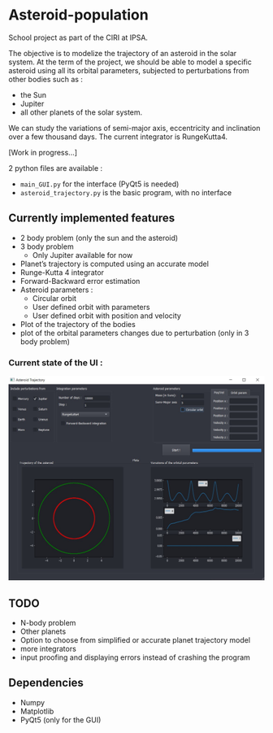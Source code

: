 # Asteroid-population

School project as part of the CIRI at IPSA. 

The objective is to modelize the trajectory of an asteroid in the solar system. At the term of the project, we should be able to model a specific asteroid using all its orbital parameters, subjected to perturbations from other bodies such as :

- the Sun
- Jupiter
- all other planets of the solar system.

We can study the variations of semi-major axis, eccentricity and inclination over a few thousand days.
The current integrator is RungeKutta4.

[Work in progress...]

2 python files are available :

- `main_GUI.py` for the interface (PyQt5 is needed)
- `asteroid_trajectory.py` is the basic program, with no interface

## Currently implemented features

- 2 body problem (only the sun and the asteroid)
- 3 body problem 
  - Only Jupiter available for now
- Planet’s trajectory is computed using an accurate model
- Runge-Kutta 4 integrator
- Forward-Backward error estimation
- Asteroid parameters :
  - Circular orbit
  - User defined orbit with parameters
  - User defined orbit with position and velocity
- Plot of the trajectory of the bodies
- plot of the orbital parameters changes due to perturbation (only in 3 body problem)

### Current state of the UI :

![](screen.jpg)

## TODO

- N-body problem
- Other planets
- Option to choose from simplified or accurate planet trajectory model
- more integrators
- input proofing and displaying errors instead of crashing the program

## Dependencies 
- Numpy
- Matplotlib
- PyQt5 (only for the GUI)
